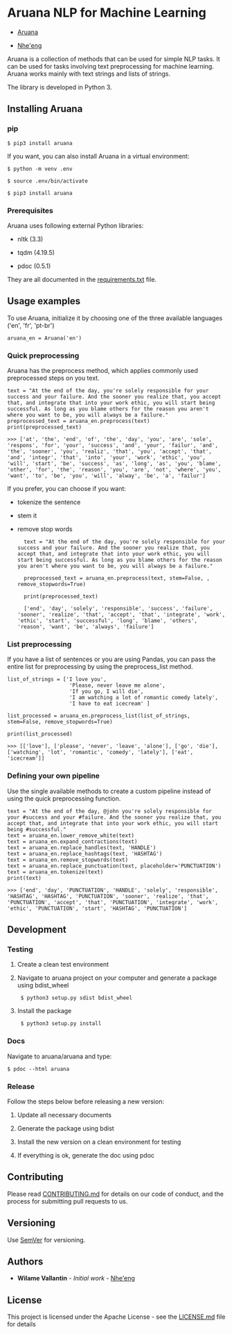 
# Aruana NLP for Machine Learning

*  [Aruana](https://aruana.nheeng.com/)

*  [Nhe'eng](https://nheeng.com/)
  
Aruana is a collection of methods that can be used for simple NLP tasks. It can be used for tasks involving text preprocessing for machine learning. Aruana works mainly with text strings and lists of strings.  

The library is developed in Python 3.

## Installing Aruana

### pip

    $ pip3 install aruana

If you want, you can also install Aruana in a virtual environment:

	$ python -m venv .env

	$ source .env/bin/activate

	$ pip3 install aruana

  
### Prerequisites

Aruana uses following external Python libraries:

- nltk (3.3)

- tqdm (4.19.5)

- pdoc (0.5.1)

They are all documented in the [requirements.txt](requirements.txt) file.


## Usage examples

To use Aruana, initialize it by choosing one of the three available languages ('en', 'fr', 'pt-br')

	aruana_en = Aruana('en')

### Quick preprocessing

Aruana has the preprocess method, which applies commonly used preprocessed steps on you text.

	text = "At the end of the day, you're solely responsible for your success and your failure. And the sooner you realize that, you accept that, and integrate that into your work ethic, you will start being successful. As long as you blame others for the reason you aren't where you want to be, you will always be a failure."
	preprocessed_text = aruana_en.preprocess(text)
	print(preprocessed_text)
	
	>>> ['at', 'the', 'end', 'of', 'the', 'day', 'you', 'are', 'sole', 'respons', 'for', 'your', 'success', 'and', 'your', 'failur', 'and', 'the', 'sooner', 'you', 'realiz', 'that', 'you', 'accept', 'that', 'and', 'integr', 'that', 'into', 'your', 'work', 'ethic', 'you', 'will', 'start', 'be', 'success', 'as', 'long', 'as', 'you', 'blame', 'other', 'for', 'the', 'reason', 'you', 'are', 'not', 'where', 'you', 'want', 'to', 'be', 'you', 'will', 'alway', 'be', 'a', 'failur']

If you prefer, you can choose if you want:

- tokenize the sentence

- stem it

- remove stop words

		text = "At the end of the day, you're solely responsible for your success and your failure. And the sooner you realize that, you accept that, and integrate that into your work ethic, you will start being successful. As long as you blame others for the reason you aren't where you want to be, you will always be a failure."

		preprocessed_text = aruana_en.preprocess(text, stem=False, , remove_stopwords=True)

		print(preprocessed_text)

		['end', 'day', 'solely', 'responsible', 'success', 'failure', 'sooner', 'realize', 'that', 'accept', 'that', 'integrate', 'work', 'ethic', 'start', 'successful', 'long', 'blame', 'others', 'reason', 'want', 'be', 'always', 'failure']

### List preprocessing

If you have a list of sentences or you are using Pandas, you can pass the entire list for preprocessing by using the preprocess_list method.

	list_of_strings = ['I love you',
						'Please, never leave me alone',
						'If you go, I will die',
						'I am watching a lot of romantic comedy lately',
						'I have to eat icecream' ]

	list_processed = aruana_en.preprocess_list(list_of_strings, stem=False, remove_stopwords=True)

	print(list_processed)

	>>> [['love'], ['please', 'never', 'leave', 'alone'], ['go', 'die'], ['watching', 'lot', 'romantic', 'comedy', 'lately'], ['eat', 'icecream']]

### Defining your own pipeline

Use the single available methods to create a custom pipeline instead of using the quick preprocessing function.

	text = "At the end of the day, @john you're solely responsible for your #success and your #failure. And the sooner you realize that, you accept that, and integrate that into your work ethic, you will start being #successful."
	text = aruana_en.lower_remove_white(text)
	text = aruana_en.expand_contractions(text)
	text = aruana_en.replace_handles(text, 'HANDLE')
	text = aruana_en.replace_hashtags(text, 'HASHTAG')
	text = aruana_en.remove_stopwords(text)
	text = aruana_en.replace_punctuation(text, placeholder='PUNCTUATION')
	text = aruana_en.tokenize(text)
	print(text)

	>>> ['end', 'day', 'PUNCTUATION', 'HANDLE', 'solely', 'responsible', 'HASHTAG', 'HASHTAG', 'PUNCTUATION', 'sooner', 'realize', 'that', 'PUNCTUATION', 'accept', 'that', 'PUNCTUATION', 'integrate', 'work', 'ethic', 'PUNCTUATION', 'start', 'HASHTAG', 'PUNCTUATION']

## Development

### Testing

1. Create a clean test environment

2. Navigate to aruana project on your computer and generate a package using bdist_wheel

		$ python3 setup.py sdist bdist_wheel

3. Install the package
					
		$ python3 setup.py install

### Docs

Navigate to aruana/aruana and type:

	$ pdoc --html aruana

### Release

Follow the steps below before releasing a new version:

1. Update all necessary documents

2. Generate the package using bdist

3. Install the new version on a clean environment for testing

4. If everything is ok, generate the doc using pdoc

## Contributing

Please read [CONTRIBUTING.md](CONTRIBUTING.md) for details on our code of conduct, and the process for submitting pull requests to us.

## Versioning

Use [SemVer](http://semver.org/) for versioning.

## Authors

*  **Wilame Vallantin** - *Initial work* - [Nhe'eng](https://nheeng.com/)

## License

This project is licensed under the Apache License - see the [LICENSE.md](LICENSE.md) file for details